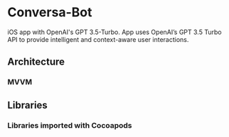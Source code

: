 # Conversa-Bot
 iOS app with OpenAI's GPT 3.5-Turbo. App uses OpenAI’s GPT 3.5 Turbo API to provide intelligent and context-aware user interactions.
## Architecture
  ### MVVM
## Libraries
### Libraries imported with Cocoapods
